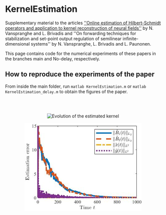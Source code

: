 # KernelEstimation

Supplementary material to the articles [''Online estimation of Hilbert-Schmidt operators and application to kernel reconstruction of neural fields''](https://www.google.com/url?q=https%3A%2F%2Fhal.archives-ouvertes.fr%2Fhal-03540759&sa=D) by N. Vanspranghe and L. Brivadis
and
''On forwarding techniques for stabilization and set-point output regulation of semilinear infinite-dimensional systems''
by N. Vanspranghe, L. Brivadis and L. Paunonen.

This page contains code for the numerical experiments of these papers in the branches main and No-delay, respectively.

## How to reproduce the experiments of the paper

From inside the main folder, run
	```
	matlab KernelEstimation.m
	```
	or
	```
	matlab KernelEstimation_delay.m
	```
to obtain the figures of the paper.

<br/><br/>

<p align="center">
	<img src="https://github.com/brivadis/KernelEstimation/blob/No-delays/fig2.gif" title="Evolution of the estimated kernel">
</p>
<figure>

<p align="center">
	<img src="https://github.com/brivadis/KernelEstimation/blob/No-delays/fig1.jpg" title="Convergence of the adaptive observer">
</p>
<figure>
